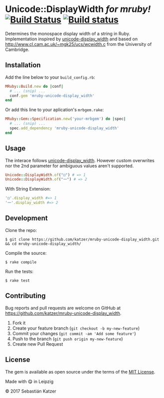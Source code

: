 # Unicode::DisplayWidth ___for mruby!___ <br> [![Build Status](https://travis-ci.com/katzer/mruby-unicode-display_width.svg?branch=master)](https://travis-ci.com/katzer/mruby-unicode-display_width) [![Build status](https://ci.appveyor.com/api/projects/status/gyyr55n46at2regc/branch/master?svg=true)](https://ci.appveyor.com/project/katzer/mruby-unicode-display-width/branch/master)

Determines the monospace display width of a string in Ruby. Implementation inspired by [unicode-display_width][unicode-display_width] and based on http://www.cl.cam.ac.uk/~mgk25/ucs/wcwidth.c from the University of Cambridge.

## Installation

Add the line below to your `build_config.rb`:

```ruby
MRuby::Build.new do |conf|
  # ... (snip) ...
  conf.gem 'mruby-unicode-display_width'
end
```

Or add this line to your aplication's `mrbgem.rake`:

```ruby
MRuby::Gem::Specification.new('your-mrbgem') do |spec|
  # ... (snip) ...
  spec.add_dependency 'mruby-unicode-display_width'
end
```

## Usage

The interace follows [unicode-display_width][unicode-display_width]. However custom overwrites nor the 2nd parameter for ambiguous values aren't supported. 

```ruby
Unicode::DisplayWidth.of("⚀") # => 1
Unicode::DisplayWidth.of("一") # => 2
```

With String Extension:

```ruby
'⚀'.display_width #=> 1
'一'.display_width #=> 2
```

## Development

Clone the repo:
    
    $ git clone https://github.com/katzer/mruby-unicode-display_width.git && cd mruby-unicode-display_width/

Compile the source:

    $ rake compile

Run the tests:

    $ rake test

## Contributing

Bug reports and pull requests are welcome on GitHub at https://github.com/katzer/mruby-unicode-display_width.

1. Fork it
2. Create your feature branch (`git checkout -b my-new-feature`)
3. Commit your changes (`git commit -am 'Add some feature'`)
4. Push to the branch (`git push origin my-new-feature`)
5. Create new Pull Request

## License

The gem is available as open source under the terms of the [MIT License][license].

Made with :yum: in Leipzig

© 2017 Sebastián Katzer

[unicode-display_width]: https://github.com/janlelis/unicode-display_width
[license]: http://opensource.org/licenses/MIT
